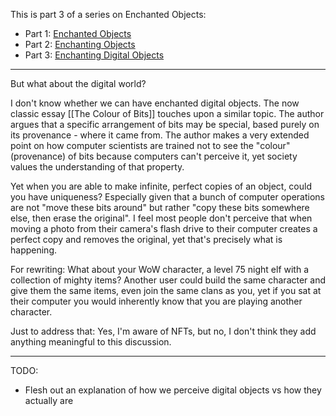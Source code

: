 
This is part 3 of a series on Enchanted Objects:
* Part 1: [Enchanted Objects](Enchanted%20Objects.md)
* Part 2: [Enchanting Objects](Enchanting%20Objects.md)
* Part 3: [Enchanting Digital Objects](Enchanting%20Digital%20Objects.md)

---

But what about the digital world?

I don't know whether we can have enchanted digital objects. The now classic essay [[The Colour of Bits]] touches upon a similar topic. The author argues that a specific arrangement of bits may be special, based purely on its provenance - where it came from. The author makes a very extended point on how computer scientists are trained not to see the "colour" (provenance) of bits because computers can't perceive it, yet society values the understanding of that property.

Yet when you are able to make infinite, perfect copies of an object, could you have uniqueness? Especially given that a bunch of computer operations are not "move these bits around" but rather "copy these bits somewhere else, then erase the original". I feel most people don't perceive that when moving a photo from their camera's flash drive to their computer creates a perfect copy and removes the original, yet that's precisely what is happening.

For rewriting:
What about your WoW character, a level 75 night elf with a collection of mighty items? Another user could build the same character and give them the same items, even join the same clans as you, yet if you sat at their computer you would inherently know that you are playing another character.

Just to address that: Yes, I'm aware of NFTs, but no, I don't think they add anything meaningful to this discussion.

---

TODO:
* Flesh out an explanation of how we perceive digital objects vs how they actually are